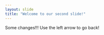 ```yaml
---
layout: slide
title: "Welcome to our second slide!"
---
```

Some changes!!!
Use the left arrow to go back!
